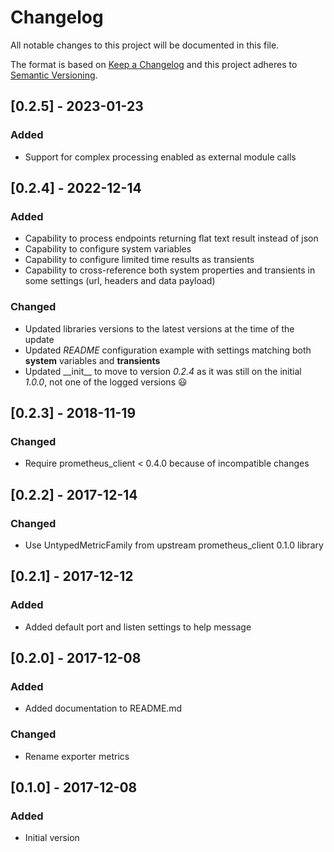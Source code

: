 # Changelog
All notable changes to this project will be documented in this file.

The format is based on [Keep a Changelog](http://keepachangelog.com/en/1.0.0/)
and this project adheres to [Semantic Versioning](http://semver.org/spec/v2.0.0.html).

## [0.2.5] - 2023-01-23
### Added
- Support for complex processing enabled as external module calls

## [0.2.4] - 2022-12-14
### Added
- Capability to process endpoints returning flat text result instead of json
- Capability to configure system variables
- Capability to configure limited time results as transients
- Capability to cross-reference both system properties and transients in some settings (url, headers and 
  data payload)

### Changed
- Updated libraries versions to the latest versions at the time of the update
- Updated _README_ configuration example with settings matching both __system__ variables and __transients__
- Updated \_\_init\_\_ to move to version _0.2.4_ as it was still on the initial _1.0.0_, not one of the logged 
  versions :smiley:

## [0.2.3] - 2018-11-19
### Changed
- Require prometheus_client < 0.4.0 because of incompatible changes

## [0.2.2] - 2017-12-14
### Changed
- Use UntypedMetricFamily from upstream prometheus_client 0.1.0 library

## [0.2.1] - 2017-12-12
### Added
- Added default port and listen settings to help message

## [0.2.0] - 2017-12-08
### Added
- Added documentation to README.md

### Changed
- Rename exporter metrics

## [0.1.0] - 2017-12-08
### Added
- Initial version
